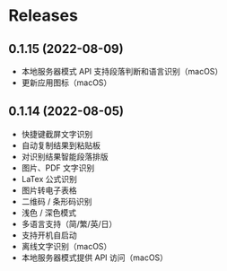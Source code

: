 # Releases

## 0.1.15 (2022-08-09)

- 本地服务器模式 API 支持段落判断和语言识别（macOS）
- 更新应用图标（macOS）

## 0.1.14 (2022-08-05)

- 快捷键截屏文字识别
- 自动复制结果到粘贴板
- 对识别结果智能段落排版
- 图片、PDF 文字识别
- LaTex 公式识别
- 图片转电子表格
- 二维码 / 条形码识别
- 浅色 / 深色模式
- 多语言支持（简/繁/英/日）
- 支持开机自启动
- 离线文字识别（macOS）
- 本地服务器模式提供 API 访问（macOS）

